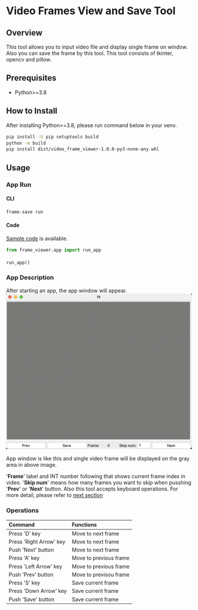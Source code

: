 # Video Frames View and Save Tool

## Overview
This tool allows you to input video file and display single frame on window. Also you can save the frame by this tool. This tool consists of tkinter, opencv and pillow.


## Prerequisites
* Python>=3.8

## How to Install
After installing Python>=3.8, please run command below in your venv.
```bash
pip install -U pip setuptools build
python -m build
pip install dist/video_frame_viewer-1.0.0-py3-none-any.whl
```

## Usage
### App Run
#### CLI
```bash
frame-save run
```

#### Code
[Sample code](./sample.py) is available.
```python
from frame_viewer.app import run_app

run_app()
```

### App Description
After starting an app, the app window will appear.  
![App Screen](./img/app_image.png)

App window is like this and single video frame will be displayed on the gray area in above image.

'**Frame**' label and INT number following that shows current frame index in video. '**Skip num**' means how many frames you want to skip when pusshing '**Prev**' or '**Next**' button. Also this tool accepts keyboard operations. For more detail, please refer to [next section](#operations)

### Operations
| Command | Functions |
| :- | :- |
|Press 'D' key | Move to next frame |
|Press 'Right Arrow' key | Move to next frame |
|Push 'Next' button | Move to next frame |
|Press 'A' key | Move to previous frame |
|Press 'Left Arrow' key | Move to previous frame |
|Push 'Prev' button | Move to previsou frame |
|Press 'S' key | Save current frame |
|Press 'Down Arrow' key | Save current frame |
|Push 'Save' button | Save current frame |
